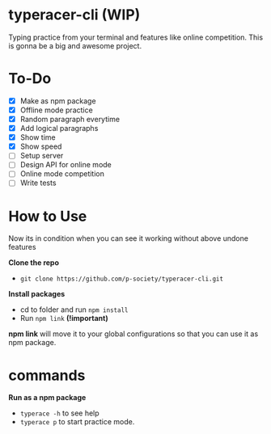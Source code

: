 # typeracer-cli (WIP)

Typing practice from your terminal and features like online competition.
This is gonna be a big and awesome project.

# To-Do

- [x] Make as npm package
- [x] Offline mode practice
- [x] Random paragraph everytime
- [x] Add logical paragraphs
- [x] Show time
- [x] Show speed
- [ ] Setup server
- [ ] Design API for online mode
- [ ] Online mode competition
- [ ] Write tests

# How to Use

Now its in condition when you can see it working without above undone features

**Clone the repo**

- `git clone https://github.com/p-society/typeracer-cli.git`

**Install packages**

- cd to folder and run `npm install`
- Run `npm link` **(!important)**

**npm link** will move it to your global configurations so that you can use it as npm package.

# commands

**Run as a npm package**

- `typerace -h` to see help
- `typerace p` to start practice mode.
